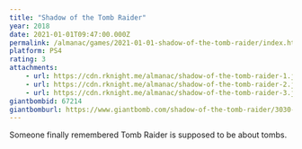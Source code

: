 ```yaml
---
title: "Shadow of the Tomb Raider"
year: 2018
date: 2021-01-01T09:47:00.000Z
permalink: /almanac/games/2021-01-01-shadow-of-the-tomb-raider/index.html
platform: PS4
rating: 3
attachments: 
    - url: https://cdn.rknight.me/almanac/shadow-of-the-tomb-raider-1.jpg
    - url: https://cdn.rknight.me/almanac/shadow-of-the-tomb-raider-2.jpg
    - url: https://cdn.rknight.me/almanac/shadow-of-the-tomb-raider-3.jpg
giantbombid: 67214
giantbomburl: https://www.giantbomb.com/shadow-of-the-tomb-raider/3030-67214/
---
```


Someone finally remembered Tomb Raider is supposed to be about tombs. 